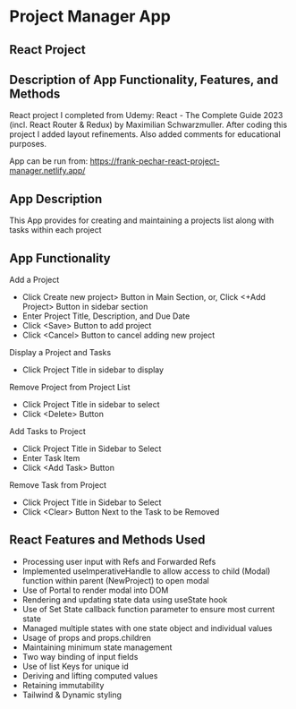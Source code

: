 # Project Manager App
## React Project

## Description of App Functionality, Features, and Methods

React project I completed from Udemy: React - The Complete Guide 2023 (incl. React Router & Redux) by Maximilian Schwarzmuller. After coding this project I added layout refinements. Also added comments for educational purposes.

App can be run from: https://frank-pechar-react-project-manager.netlify.app/

## App Description

This App provides for creating and maintaining a projects list along with tasks within each project

## App Functionality

Add a Project

  - Click Create new project&gt; Button in Main Section, or, Click &lt;+Add Project&gt; Button in sidebar section
  - Enter Project Title, Description, and Due Date
  - Click &lt;Save&gt; Button to add project
  - Click &lt;Cancel&gt; Button to cancel adding new project

Display a Project and Tasks
  - Click Project Title in sidebar to display

Remove Project from Project List
  - Click Project Title in sidebar to select
  - Click &lt;Delete&gt; Button</li>

Add Tasks to Project
  - Click Project Title in Sidebar to Select
  - Enter Task Item
  - Click &lt;Add Task&gt; Button

Remove Task from Project
  - Click Project Title in Sidebar to Select
  - Click &lt;Clear&gt; Button Next to the Task to be Removed

## React Features and Methods Used

  - Processing user input with Refs and Forwarded Refs
  - Implemented useImperativeHandle to allow access to child (Modal) function within parent (NewProject) to open modal
  - Use of Portal to render modal into DOM
  - Rendering and updating state data using useState hook
  - Use of Set State callback function parameter to ensure most current state
  - Managed multiple states with one state object and individual values
  - Usage of props and props.children
  - Maintaining minimum state management
  - Two way binding of input fields
  - Use of list Keys for unique id
  - Deriving and lifting computed values
  - Retaining immutability
  - Tailwind & Dynamic styling
